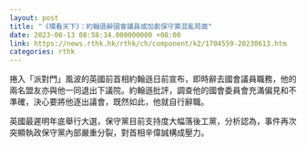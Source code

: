 ```yaml
---
layout: post
title: "《環看天下》：約翰遜辭國會議員或加劇保守黨混亂局面"
date: 2023-06-13 08:58:34.000000000 +08:00
link: https://news.rthk.hk/rthk/ch/component/k2/1704559-20230613.htm
categories: rthk
---
```


捲入「派對門」風波的英國前首相約翰遜日前宣布，即時辭去國會議員職務，他的兩名盟友亦與他一同退出下議院。約翰遜批評，調查他的國會委員會充滿偏見和不準確，決心要將他逐出議會，既然如此，他就自行辭職。

英國最遲明年底舉行大選，保守黨目前支持度大幅落後工黨，分析認為，事件再次突顯執政保守黨內部嚴重分裂，對首相辛偉誠構成壓力。
